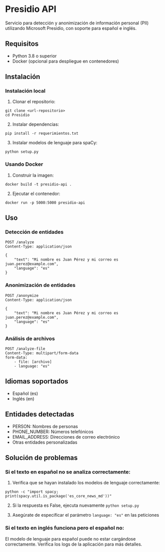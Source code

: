 # Presidio API

Servicio para detección y anonimización de información personal (PII) utilizando Microsoft Presidio, con soporte para español e inglés.

## Requisitos

- Python 3.8 o superior
- Docker (opcional para despliegue en contenedores)

## Instalación

### Instalación local

1. Clonar el repositorio:
```
git clone <url-repositorio>
cd Presidio
```

2. Instalar dependencias:
```
pip install -r requerimientos.txt
```

3. Instalar modelos de lenguaje para spaCy:
```
python setup.py
```

### Usando Docker

1. Construir la imagen:
```
docker build -t presidio-api .
```

2. Ejecutar el contenedor:
```
docker run -p 5000:5000 presidio-api
```

## Uso

### Detección de entidades

```
POST /analyze
Content-Type: application/json

{
    "text": "Mi nombre es Juan Pérez y mi correo es juan.perez@example.com",
    "language": "es"
}
```

### Anonimización de entidades

```
POST /anonymize
Content-Type: application/json

{
    "text": "Mi nombre es Juan Pérez y mi correo es juan.perez@example.com",
    "language": "es"
}
```

### Análisis de archivos

```
POST /analyze-file
Content-Type: multipart/form-data
form-data:
    - file: [archivo]
    - language: "es"
```

## Idiomas soportados

- Español (es)
- Inglés (en)

## Entidades detectadas

- PERSON: Nombres de personas
- PHONE_NUMBER: Números telefónicos
- EMAIL_ADDRESS: Direcciones de correo electrónico
- Otras entidades personalizadas

## Solución de problemas

### Si el texto en español no se analiza correctamente:

1. Verifica que se hayan instalado los modelos de lenguaje correctamente:
```
python -c "import spacy; print(spacy.util.is_package('es_core_news_md'))"
```

2. Si la respuesta es False, ejecuta nuevamente `python setup.py`

3. Asegúrate de especificar el parámetro `language: "es"` en las peticiones

### Si el texto en inglés funciona pero el español no:

El modelo de lenguaje para español puede no estar cargándose correctamente. Verifica los logs de la aplicación para más detalles.
